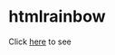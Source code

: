 # htmlrainbow
Click <a href="http://snatesan.github.io/htmlrainbow" target="_blank">here</a> to see

